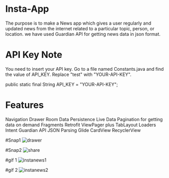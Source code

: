 # Insta-App
The purpose is to make a News app which gives a user regularly and updated news from the internet related to a particular topic, person, or location.
we have used Guardian API for getting news data in json format.
 

# API Key Note
You need to insert your API key. Go to a file named Constants.java and find the value of API_KEY. Replace "test" with "YOUR-API-KEY".

public static final String API_KEY = "YOUR-API-KEY";


# Features
Navigation Drawer
Room Data Persistence
Live Data
Pagination for getting data on demand
Fragments
Retrofit
ViewPager plus TabLayout
Loaders
Intent
Guardian API
JSON Parsing
Glide
CardView
RecyclerView

#Snap1
![drawer](https://user-images.githubusercontent.com/33184243/80300929-37ec7200-87be-11ea-8a3f-3000e6af4e09.jpg)

#Snap2
![share](https://user-images.githubusercontent.com/33184243/80300932-3d49bc80-87be-11ea-9a63-e1d33b9890eb.jpg)



#gif 1
![instanews1](https://user-images.githubusercontent.com/33184243/80301065-746c9d80-87bf-11ea-8fdc-6473a400da2e.gif)

#gif 2
![instanews2](https://user-images.githubusercontent.com/33184243/80301081-936b2f80-87bf-11ea-95f6-110946ac67e1.gif)
